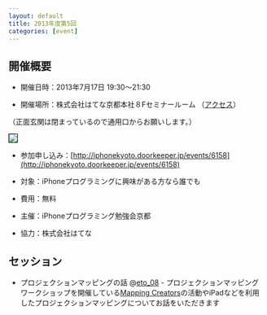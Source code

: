 ```yaml
---
layout: default
title: 2013年度第5回
categories: [event]
---
```


## 開催概要

- 開催日時：2013年7月17日 19:30〜21:30

- 開催場所：株式会社はてな京都本社８Fセミナールーム （[アクセス](http://www.hatena.ne.jp/company/location)）

（正面玄関は閉まっているので通用口からお願いします。）

<img style='border:1px solid black' src='http://ylb.jp/hatena_entrance.png' />

- 参加申し込み：[http://iphonekyoto.doorkeeper.jp/events/6158](http://iphonekyoto.doorkeeper.jp/events/6158) 

- 対象：iPhoneプログラミングに興味がある方なら誰でも
 
* 費用：無料

- 主催：iPhoneプログラミング勉強会京都
 
* 協力：株式会社はてな

## セッション

- プロジェクションマッピングの話 @[eto_08](http://twitter.com/eto_08)
       - プロジェクションマッピングワークショップを開催している[Mapping Creators](http://mappingcreators.tumblr.com)の活動やiPadなどを利用したプロジェクションマッピングについてお話をいただきます
